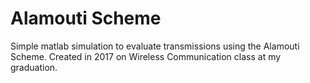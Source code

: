 # Alamouti Scheme

Simple matlab simulation to evaluate transmissions using the Alamouti Scheme.
Created in 2017 on Wireless Communication class at my graduation.

